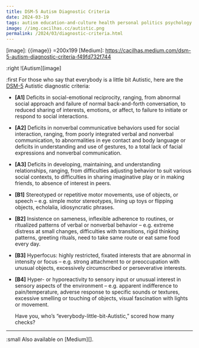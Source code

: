 ```yaml
---
title: DSM-5 Autism Diagnostic Criteria
date: 2024-03-19
tags: autism education-and-culture health personal politics psychology
image: //img.cacilhas.cc/autistic.png
permalink: /2024/03/diagnostic-criteria.html
---
```

[DSM-5]: https://www.cdc.gov/ncbddd/autism/hcp-dsm.html
[image]: {{image}} =200x199
[Medium]: https://cacilhas.medium.com/dsm-5-autism-diagnostic-criteria-f49fd732f744

:right ![Autism][image]

:first For those who say that everybody is a little bit Autistic, here are the
[DSM-5][] Autistic diagnostic criteria:

- **[A1]** Deficits in social-emotional reciprocity, ranging, from abnormal
  social approach and failure of normal back-and-forth conversation, to reduced
  sharing of interests, emotions, or affect, to failure to initiate or respond
  to social interactions.
- **[A2]** Deficits in nonverbal communicative behaviors used for social
  interaction, ranging, from poorly integrated verbal and nonverbal
  communication, to abnormalities in eye contact and body language or deficits
  in understanding and use of gestures, to a total lack of facial expressions
  and nonverbal communication.
- **[A3]** Deficits in developing, maintaining, and understanding relationships,
  ranging, from difficulties adjusting behavior to suit various social contexts,
  to difficulties in sharing imaginative play or in making friends, to absence
  of interest in peers.
- **[B1]** Stereotyped or repetitive motor movements, use of objects, or speech
  – e.g. simple motor stereotypes, lining up toys or flipping objects,
  echolalia, idiosyncratic phrases.
- **[B2]** Insistence on sameness, inflexible adherence to routines, or
  ritualized patterns of verbal or nonverbal behavior – e.g. extreme distress at
  small changes, difficulties with transitions, rigid thinking patterns,
  greeting rituals, need to take same route or eat same food every day.
- **[B3]** Hyperfocus: highly restricted, fixated interests that are abnormal in
  intensity or focus – e.g. strong attachment to or preoccupation with unusual
  objects, excessively circumscribed or perseverative interests.
- **[B4]** Hyper- or hyporeactivity to sensory input or unusual interest in
  sensory aspects of the environment – e.g. apparent indifference to
  pain/temperature, adverse response to specific sounds or textures, excessive
  smelling or touching of objects, visual fascination with lights or movement.

  Have you, who’s “everybody-little-bit-Autistic,” scored how many checks?

-----

:small Also available on [Medium][].
